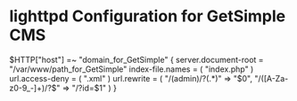 # lighttpd Configuration for GetSimple CMS


$HTTP["host"] =~ "domain_for_GetSimple" {
        server.document-root = "/var/www/path_for_GetSimple"
        index-file.names = ( "index.php" )
        url.access-deny = ( ".xml" )
        url.rewrite = ( "/(admin)/?(.*)" => "$0", "/([A-Za-z0-9_-]+)/?$" => "/?id=$1" )
}


